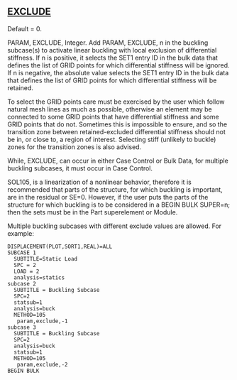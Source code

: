 ## [EXCLUDE](https://help.hexagonmi.com/bundle/MSC_Nastran_2022.4/page/Nastran_Combined_Book/qrg/parameters/TOC.EXCLUDE.xhtml)

Default = 0.

PARAM, EXCLUDE, Integer. Add PARAM, EXCLUDE, n in the buckling subcase(s) to activate linear buckling with local exclusion of differential stiffness. If n is positive, it selects the SET1 entry ID in the bulk data that defines the list of GRID points for which differential stiffness will be ignored. If n is negative, the absolute value selects the SET1 entry ID in the bulk data that defines the list of GRID points for which differential stiffness will be retained.

To select the GRID points care must be exercised by the user which follow natural mesh lines as much as possible, otherwise an element may be connected to some GRID points that have differential stiffness and some GRID points that do not. Sometimes this is impossible to ensure, and so the transition zone between retained-excluded differential stiffness should not be in, or close to, a region of interest. Selecting stiff (unlikely to buckle) zones for the transition zones is also advised.

While, EXCLUDE, can occur in either Case Control or Bulk Data, for multiple buckling subcases, it must occur in Case Control.

SOL105, is a linearization of a nonlinear behavior, therefore it is recommended that parts of the structure, for which buckling is important, are in the residual or SE=0. However, if the user puts the parts of the structure for which buckling is to be considered in a BEGIN BULK SUPER=n; then the sets must be in the Part superelement or Module.

Multiple buckling subcases with different exclude values are allowed. For example:

```nastran
DISPLACEMENT(PLOT,SORT1,REAL)=ALL
SUBCASE 1
  SUBTITLE=Static Load
  SPC = 2
  LOAD = 2
  analysis=statics
subcase 2
  SUBTITLE = Buckling Subcase
  SPC=2
  statsub=1
  analysis=buck
  METHOD=105
   param,exclude,-1   
subcase 3
  SUBTITLE = Buckling Subcase
  SPC=2
  analysis=buck
  statsub=1
  METHOD=105
   param,exclude,-2   
BEGIN BULK
```
